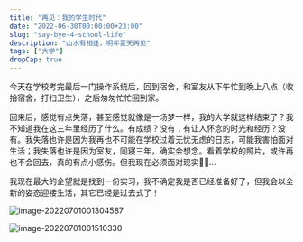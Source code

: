 ```yaml
---
title: "再见：我的学生时代"
date: "2022-06-30T00:00:00+23:00"
slug: "say-bye-4-school-life"
description: "山水有相逢，明年夏天再见"
tags: ["大学"]
dropCap: true
---
```


今天在学校考完最后一门操作系统后，回到宿舍，和室友从下午忙到晚上八点（收拾宿舍，打扫卫生），之后匆匆忙忙回到家。

回来后，感觉有点失落，甚至感觉就像是一场梦一样，我的大学就这样结束了？我不知道我在这三年里经历了什么。有成绩？没有；有让人怀念的时光和经历？没有。我失落也许是因为我再也不可能在学校过着无忧无虑的日志，可能我害怕面对生活；我失落也许是因为室友，同寝三年，确实会想念。看着学校的照片，或许再也不会回去，真的有点小感伤。但我现在必须面对现实😵‍💫...

我现在最大的企望就是找到一份实习，我不确定我是否已经准备好了，但我会以全新的姿态迎接生活，其它已经是过去式了！

![image-20220701001304587](/images/再见，我的大学生活/image-20220701001304587-16566055957531.png '510宿舍合照')

![image-20220701001510330](/images/再见，我的大学生活/image-20220701001510330-16566057350173.png '在学校最后一晚所拍夜景')

